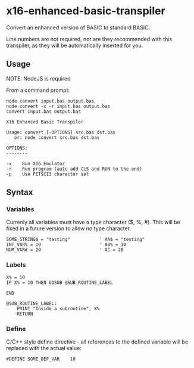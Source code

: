 # x16-enhanced-basic-transpiler
 Convert an enhanced version of BASIC to standard BASIC.
 
 Line numbers are not required, nor are they recommended with this transpiler, as they will be automatically inserted for you.

## Usage
NOTE: NodeJS is required

From a command prompt:
```
node convert input.bas output.bas
node convert -x -r input.bas output.bas
convert input.bas output.bas
```

```
X16 Enhanced Basic Transpiler

Usage: convert [-OPTIONS] src.bas dst.bas
   or: node convert src.bas dst.bas

OPTIONS:
--------

-x    Run X16 Emulator
-r    Run program (auto add CLS and RUN to the end)
-p    Use PETSCII character set

```
 
## Syntax

### Variables
Currenly all variables must have a type character ($, %, #). This will be fixed in a future version to allow no type character.

```
SOME_STRING$ = "testing"           ' AA$ = "testing"
INT_VAR% = 10                      ' AB% = 10
NUM_VAR# = 20                      ' AC = 20
```


### Labels

```
X% = 10
IF X% = 10 THEN GOSUB @SUB_ROUTINE_LABEL

END

@SUB_ROUTINE_LABEL:
    PRINT "Inside a subroutine", X%
    RETURN
```

### Define

C/C++ style define directive - all references to the defined variable will be replaced with the actual value:

```
#DEFINE SOME_DEF_VAR    10
```

